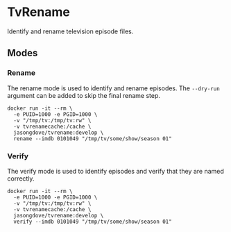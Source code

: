 # TvRename

Identify and rename television episode files.

## Modes

### Rename

The rename mode is used to identify and rename episodes. The `--dry-run` argument can be added to skip the final rename step.

```shell
docker run -it --rm \
  -e PUID=1000 -e PGID=1000 \
  -v "/tmp/tv:/tmp/tv:rw" \
  -v tvrenamecache:/cache \
  jasongdove/tvrename:develop \
  rename --imdb 0101049 "/tmp/tv/some/show/season 01"
```
### Verify

The verify mode is used to identify episodes and verify that they are named correctly.

```shell
docker run -it --rm \
  -e PUID=1000 -e PGID=1000 \
  -v "/tmp/tv:/tmp/tv:rw" \
  -v tvrenamecache:/cache \
  jasongdove/tvrename:develop \
  verify --imdb 0101049 "/tmp/tv/some/show/season 01"
```
